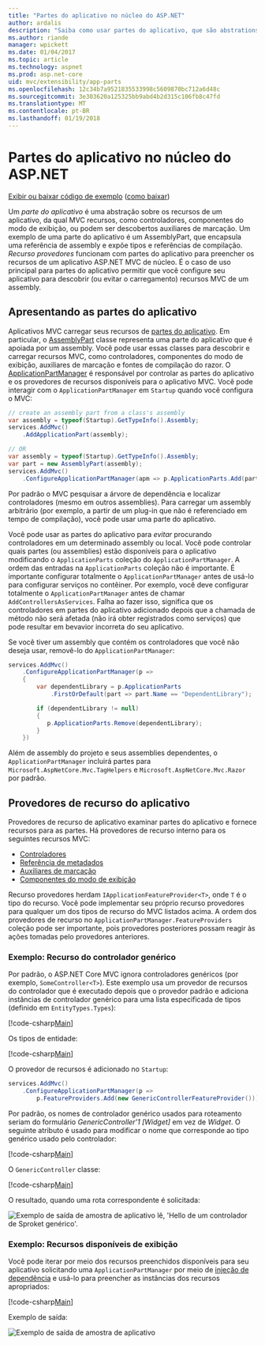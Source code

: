 ```yaml
---
title: "Partes do aplicativo no núcleo do ASP.NET"
author: ardalis
description: "Saiba como usar partes do aplicativo, que são abstrations sobre os recursos de um aplicativo, para configurar seu aplicativo para descobrir ou evitar o carregamento de recursos de um assembly."
ms.author: riande
manager: wpickett
ms.date: 01/04/2017
ms.topic: article
ms.technology: aspnet
ms.prod: asp.net-core
uid: mvc/extensibility/app-parts
ms.openlocfilehash: 12c34b7a9521835533998c5609870bc712a6d48c
ms.sourcegitcommit: 3e303620a125325bb9abd4b2d315c106fb8c47fd
ms.translationtype: MT
ms.contentlocale: pt-BR
ms.lasthandoff: 01/19/2018
---
```

# <a name="application-parts-in-aspnet-core"></a>Partes do aplicativo no núcleo do ASP.NET

[Exibir ou baixar código de exemplo](https://github.com/aspnet/Docs/tree/master/aspnetcore/mvc/advanced/app-parts/sample) ([como baixar](xref:tutorials/index#how-to-download-a-sample))

Um *parte do aplicativo* é uma abstração sobre os recursos de um aplicativo, da qual MVC recursos, como controladores, componentes do modo de exibição, ou podem ser descobertos auxiliares de marcação. Um exemplo de uma parte do aplicativo é um AssemblyPart, que encapsula uma referência de assembly e expõe tipos e referências de compilação. *Recurso provedores* funcionam com partes do aplicativo para preencher os recursos de um aplicativo ASP.NET MVC de núcleo. É o caso de uso principal para partes do aplicativo permitir que você configure seu aplicativo para descobrir (ou evitar o carregamento) recursos MVC de um assembly.

## <a name="introducing-application-parts"></a>Apresentando as partes do aplicativo

Aplicativos MVC carregar seus recursos de [partes do aplicativo](/aspnet/core/api/microsoft.aspnetcore.mvc.applicationparts.applicationpart). Em particular, o [AssemblyPart](/aspnet/core/api/microsoft.aspnetcore.mvc.applicationparts.assemblypart#Microsoft_AspNetCore_Mvc_ApplicationParts_AssemblyPart) classe representa uma parte do aplicativo que é apoiada por um assembly. Você pode usar essas classes para descobrir e carregar recursos MVC, como controladores, componentes do modo de exibição, auxiliares de marcação e fontes de compilação do razor. O [ApplicationPartManager](/aspnet/core/api/microsoft.aspnetcore.mvc.applicationparts.applicationpartmanager) é responsável por controlar as partes do aplicativo e os provedores de recursos disponíveis para o aplicativo MVC. Você pode interagir com o `ApplicationPartManager` em `Startup` quando você configura o MVC:

```csharp
// create an assembly part from a class's assembly
var assembly = typeof(Startup).GetTypeInfo().Assembly;
services.AddMvc()
    .AddApplicationPart(assembly);

// OR
var assembly = typeof(Startup).GetTypeInfo().Assembly;
var part = new AssemblyPart(assembly);
services.AddMvc()
    .ConfigureApplicationPartManager(apm => p.ApplicationParts.Add(part));
```

Por padrão o MVC pesquisar a árvore de dependência e localizar controladores (mesmo em outros assemblies). Para carregar um assembly arbitrário (por exemplo, a partir de um plug-in que não é referenciado em tempo de compilação), você pode usar uma parte do aplicativo.

Você pode usar as partes do aplicativo para *evitar* procurando controladores em um determinado assembly ou local. Você pode controlar quais partes (ou assemblies) estão disponíveis para o aplicativo modificando o `ApplicationParts` coleção do `ApplicationPartManager`. A ordem das entradas na `ApplicationParts` coleção não é importante. É importante configurar totalmente o `ApplicationPartManager` antes de usá-lo para configurar serviços no contêiner. Por exemplo, você deve configurar totalmente o `ApplicationPartManager` antes de chamar `AddControllersAsServices`. Falha ao fazer isso, significa que os controladores em partes do aplicativo adicionado depois que a chamada de método não será afetada (não irá obter registrados como serviços) que pode resultar em bevavior incorreta do seu aplicativo.

Se você tiver um assembly que contém os controladores que você não deseja usar, removê-lo do `ApplicationPartManager`:

```csharp
services.AddMvc()
    .ConfigureApplicationPartManager(p =>
    {
        var dependentLibrary = p.ApplicationParts
            .FirstOrDefault(part => part.Name == "DependentLibrary");

        if (dependentLibrary != null)
        {
           p.ApplicationParts.Remove(dependentLibrary);
        }
    })
```

Além de assembly do projeto e seus assemblies dependentes, o `ApplicationPartManager` incluirá partes para `Microsoft.AspNetCore.Mvc.TagHelpers` e `Microsoft.AspNetCore.Mvc.Razor` por padrão.

## <a name="application-feature-providers"></a>Provedores de recurso do aplicativo

Provedores de recurso de aplicativo examinar partes do aplicativo e fornece recursos para as partes. Há provedores de recurso interno para os seguintes recursos MVC:

* [Controladores](https://docs.microsoft.com/aspnet/core/api/microsoft.aspnetcore.mvc.controllers.controllerfeatureprovider)
* [Referência de metadados](https://docs.microsoft.com/aspnet/core/api/microsoft.aspnetcore.mvc.razor.compilation.metadatareferencefeatureprovider)
* [Auxiliares de marcação](https://docs.microsoft.com/aspnet/core/api/microsoft.aspnetcore.mvc.razor.taghelpers.taghelperfeatureprovider)
* [Componentes do modo de exibição](https://docs.microsoft.com/aspnet/core/api/microsoft.aspnetcore.mvc.viewcomponents.viewcomponentfeatureprovider)

Recurso provedores herdam `IApplicationFeatureProvider<T>`, onde `T` é o tipo do recurso. Você pode implementar seu próprio recurso provedores para qualquer um dos tipos de recurso do MVC listados acima. A ordem dos provedores de recurso no `ApplicationPartManager.FeatureProviders` coleção pode ser importante, pois provedores posteriores possam reagir às ações tomadas pelo provedores anteriores.

### <a name="sample-generic-controller-feature"></a>Exemplo: Recurso do controlador genérico

Por padrão, o ASP.NET Core MVC ignora controladores genéricos (por exemplo, `SomeController<T>`). Este exemplo usa um provedor de recursos do controlador que é executado depois que o provedor padrão e adiciona instâncias de controlador genérico para uma lista especificada de tipos (definido em `EntityTypes.Types`):

[!code-csharp[Main](./app-parts/sample/AppPartsSample/GenericControllerFeatureProvider.cs?highlight=13&range=18-36)]

Os tipos de entidade:

[!code-csharp[Main](./app-parts/sample/AppPartsSample/Model/EntityTypes.cs?range=6-16)]

O provedor de recursos é adicionado no `Startup`:

```csharp
services.AddMvc()
    .ConfigureApplicationPartManager(p => 
        p.FeatureProviders.Add(new GenericControllerFeatureProvider()));
```

Por padrão, os nomes de controlador genérico usados para roteamento seriam do formulário *GenericController'1 [Widget]* em vez de *Widget*. O seguinte atributo é usado para modificar o nome que corresponde ao tipo genérico usado pelo controlador:

[!code-csharp[Main](./app-parts/sample/AppPartsSample/GenericControllerNameConvention.cs)]

O `GenericController` classe:

[!code-csharp[Main](./app-parts/sample/AppPartsSample/GenericController.cs?highlight=5-6)]

O resultado, quando uma rota correspondente é solicitada:

![Exemplo de saída de amostra de aplicativo lê, 'Hello de um controlador de Sproket genérico'.](app-parts/_static/generic-controller.png)

### <a name="sample-display-available-features"></a>Exemplo: Recursos disponíveis de exibição

Você pode iterar por meio dos recursos preenchidos disponíveis para seu aplicativo solicitando uma `ApplicationPartManager` por meio de [injeção de dependência](../../fundamentals/dependency-injection.md) e usá-lo para preencher as instâncias dos recursos apropriados:

[!code-csharp[Main](./app-parts/sample/AppPartsSample/Controllers/FeaturesController.cs?highlight=16,25-27)]

Exemplo de saída:

![Exemplo de saída de amostra de aplicativo](app-parts/_static/available-features.png)

